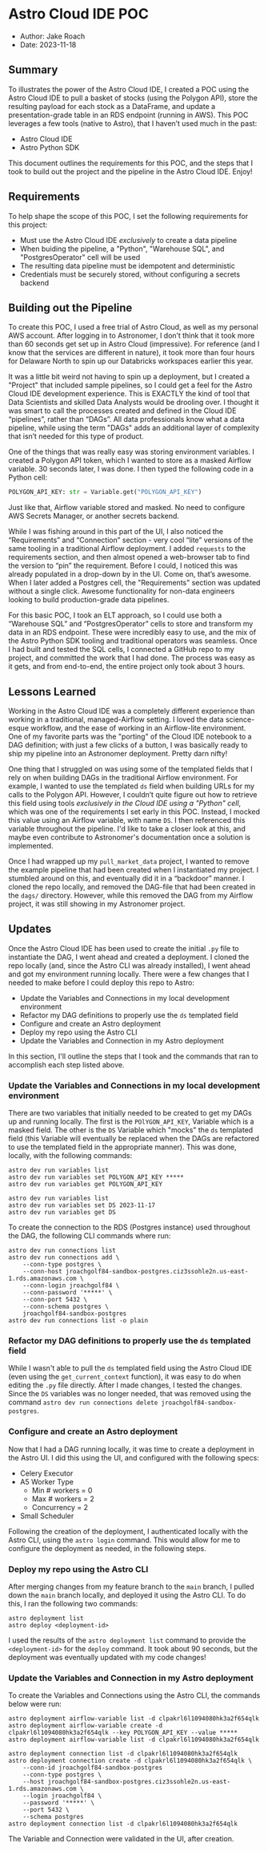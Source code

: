 # Astro Cloud IDE POC

- Author: Jake Roach
- Date: 2023-11-18


## Summary

To illustrates the power of the Astro Cloud IDE, I created a POC using the Astro Cloud IDE to pull a basket of stocks 
 (using the Polygon API), store the resulting payload for each stock as a DataFrame, and update a presentation-grade
 table in an RDS endpoint (running in AWS). This POC leverages a few tools (native to Astro), that I haven’t used much 
 in the past:

- Astro Cloud IDE
- Astro Python SDK

This document outlines the requirements for this POC, and the steps that I took to build out the project and the 
 pipeline in the Astro Cloud IDE. Enjoy!

## Requirements
To help shape the scope of this POC, I set the following requirements for this project:

- Must use the Astro Cloud IDE *exclusively* to create a data pipeline
- When buiding the pipeline, a "Python", "Warehouse SQL", and "PostgresOperator" cell will be used 
- The resulting data pipeline must be idempotent and deterministic
- Credentials must be securely stored, without configuring a secrets backend

## Building out the Pipeline

To create this POC, I used a free trial of Astro Cloud, as well as my personal AWS account. After logging in to 
 Astronomer, I don’t think that it took more than 60 seconds get set up in Astro Cloud (impressive). For reference (and
 I know that the services are different in nature), it took more than four hours for Delaware North to spin up our
 Databricks workspaces earlier this year.

It was a little bit weird not having to spin up a deployment, but I created a "Project" that included sample pipelines, 
 so I could get a feel for the Astro Cloud IDE development experience. This is EXACTLY the kind of tool that Data 
 Scientists and skilled Data Analysts would be drooling over. I thought it was smart to call the processes created and 
 defined in the Cloud IDE “pipelines”, rather than “DAGs”. All data professionals know what a data pipeline, while using
 the term "DAGs" adds an additional layer of complexity that isn’t needed for this type of product.

One of the things that was really easy was storing environment variables. I created a Polygon API token, which I wanted 
 to store as a masked Airflow variable. 30 seconds later, I was done. I then typed the following code in a Python cell:

```python
POLYGON_API_KEY: str = Variable.get("POLYGON_API_KEY")
```

Just like that, Airflow variable stored and masked. No need to configure AWS Secrets Manager, or another secrets 
 backend.

While I was fishing around in this part of the UI, I also noticed the “Requirements” and “Connection” section - very 
 cool “lite” versions of the same tooling in a traditional Airflow deployment. I added `requests` to the requirements 
 section, and then almost opened a web-browser tab to find the version to “pin” the requirement. Before I could, I 
 noticed this was already populated in a drop-down by in the UI. Come on, that’s awesome. When I later added a Postgres 
 cell, the "Requirements" section was updated without a single click. Awesome functionality for non-data engineers 
 looking to build production-grade data pipelines.

For this basic POC, I took an ELT approach, so I could use both a “Warehouse SQL” and “PostgresOperator” cells to store 
 and transform my data in an RDS endpoint. These were incredibly easy to use, and the mix of the Astro Python SDK
 tooling and traditional operators was seamless. Once I had built and tested the SQL cells, I connected a GitHub repo to
 my project, and committed the work that I had done. The process was easy as it gets, and from end-to-end, the entire
 project only took about 3 hours.

## Lessons Learned

Working in the Astro Cloud IDE was a completely different experience than working in a traditional, managed-Airflow
 setting. I loved the data science-esque workflow, and the ease of working in an Airflow-lite environment. One of my
 favorite parts was the "porting" of the Cloud IDE notebook to a DAG definition; with just a few clicks of a button, I
 was basically ready to ship my pipeline into an Astronomer deployment. Pretty darn nifty!

One thing that I struggled on was using some of the templated fields that I rely on when building DAGs in the
 traditional Airflow environment. For example, I wanted to use the templated `ds` field when building URLs for my calls 
 to the Polygon API. However, I couldn’t quite figure out how to retrieve this field using tools *exclusively in the
 Cloud IDE using a "Python" cell*, which was one of the requirements I set early in this POC. Instead, I mocked this
 value using an Airflow variable, with name `DS`. I then referenced this variable throughout the pipeline. I'd like to
 take a closer look at this, and maybe even contribute to Astronomer's documentation once a solution is implemented.

Once I had wrapped up my `pull_market_data` project, I wanted to remove the example pipeline that had been created when
 I instantiated my project. I stumbled around on this, and eventually did it in a “backdoor” manner. I cloned the repo
 locally, and removed the DAG-file that had been created in the `dags/` directory. However, while this removed the DAG
 from my Airflow project, it was still showing in my Astronomer project.

## Updates

Once the Astro Cloud IDE has been used to create the initial `.py` file to instantiate the DAG, I went ahead and created
 a deployment. I cloned the repo locally (and, since the Astro CLI was already installed), I went ahead and got my
 environment running locally. There were a few changes that I needed to make before I could deploy this repo to Astro:

- Update the Variables and Connections in my local development environment
- Refactor my DAG definitions to properly use the `ds` templated field
- Configure and create an Astro deployment
- Deploy my repo using the Astro CLI
- Update the Variables and Connection in my Astro deployment

In this section, I'll outline the steps that I took and the commands that ran to accomplish each step listed above.

### Update the Variables and Connections in my local development environment
There are two variables that initially needed to be created to get my DAGs up and running locally. The first is the
 `POlYGON_API_KEY`, Variable which is a masked field. The other is the `DS` Variable which "mocks" the `ds` templated
 field (this Variable will eventually be replaced when the DAGs are refactored to use the templated field in the
 appropriate manner). This was done, locally, with the following commands:

```commandline
astro dev run variables list
astro dev run variables set POLYGON_API_KEY *****
astro dev run variables get POLYGON_API_KEY
```

```commandline
astro dev run variables list
astro dev run variables set DS 2023-11-17
astro dev run variables get DS
```

To create the connection to the RDS (Postgres instance) used throughout the DAG, the following CLI commands where run:

```commandline
astro dev run connections list
astro dev run connections add \
    --conn-type postgres \
    --conn-host jroachgolf84-sandbox-postgres.ciz3ssohle2n.us-east-1.rds.amazonaws.com \
    --conn-login jroachgolf84 \
    --conn-password '*****' \
    --conn-port 5432 \
    --conn-schema postgres \
    jroachgolf84-sandbox-postgres
astro dev run connections list -o plain
```

### Refactor my DAG definitions to properly use the `ds` templated field
While I wasn't able to pull the `ds` templated field using the Astro Cloud IDE (even using the `get_current_context` 
 function), it was easy to do when editing the `.py` file directly. After I made changes, I tested the changes. Since
 the `DS` variables was no longer needed, that was removed using the command 
 `astro dev run connections delete jroachgolf84-sandbox-postgres`.

### Configure and create an Astro deployment
Now that I had a DAG running locally, it was time to create a deployment in the Astro UI. I did this using the UI, and
 configured with the following specs:

- Celery Executor
- A5 Worker Type
  - Min # workers = 0
  - Max # workers = 2
  - Concurrency = 2
- Small Scheduler

Following the creation of the deployment, I authenticated locally with the Astro CLI, using the `astro login` command. 
 This would allow for me to configure the deployment as needed, in the following steps.

### Deploy my repo using the Astro CLI
After merging changes from my feature branch to the `main` branch, I pulled down the `main` branch locally, and deployed
 it using the Astro CLI. To do this, I ran the following two commands:

```commandline
astro deployment list
astro deploy <deployment-id>
```

I used the results of the `astro deployment list` command to provide the `<deployment-id>` for the `deploy` command. It
 took about 90 seconds, but the deployment was eventually updated with my code changes!

### Update the Variables and Connection in my Astro deployment
To create the Variables and Connections using the Astro CLI, the commands below were run:

```commandline
astro deployment airflow-variable list -d clpakrl6l1094080hk3a2f654qlk
astro deployment airflow-variable create -d clpakrl6l1094080hk3a2f654qlk --key POLYGON_API_KEY --value *****
astro deployment airflow-variable list -d clpakrl6l1094080hk3a2f654qlk
```

```commandline
astro deployment connection list -d clpakrl6l1094080hk3a2f654qlk
astro deployment connection create -d clpakrl6l1094080hk3a2f654qlk \
    --conn-id jroachgolf84-sandbox-postgres
    --conn-type postgres \
    --host jroachgolf84-sandbox-postgres.ciz3ssohle2n.us-east-1.rds.amazonaws.com \
    --login jroachgolf84 \
    --password '*****' \
    --port 5432 \
    --schema postgres
astro deployment connection list -d clpakrl6l1094080hk3a2f654qlk
```

The Variable and Connection were validated in the UI, after creation.
